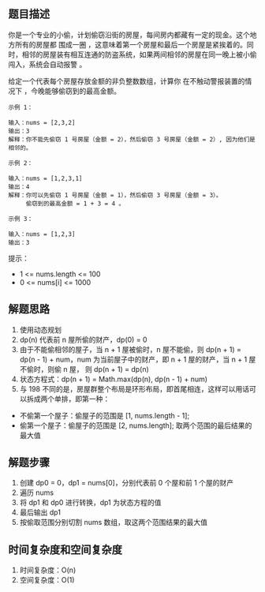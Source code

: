 ## 题目描述

你是一个专业的小偷，计划偷窃沿街的房屋，每间房内都藏有一定的现金。这个地方所有的房屋都 围成一圈 ，这意味着第一个房屋和最后一个房屋是紧挨着的。同时，相邻的房屋装有相互连通的防盗系统，如果两间相邻的房屋在同一晚上被小偷闯入，系统会自动报警 。

给定一个代表每个房屋存放金额的非负整数数组，计算你 在不触动警报装置的情况下 ，今晚能够偷窃到的最高金额。

```
示例 1：

输入：nums = [2,3,2]
输出：3
解释：你不能先偷窃 1 号房屋（金额 = 2），然后偷窃 3 号房屋（金额 = 2）, 因为他们是相邻的。
```
```
示例 2：

输入：nums = [1,2,3,1]
输出：4
解释：你可以先偷窃 1 号房屋（金额 = 1），然后偷窃 3 号房屋（金额 = 3）。
     偷窃到的最高金额 = 1 + 3 = 4 。
```
```
示例 3：

输入：nums = [1,2,3]
输出：3
```

提示：

+ 1 <= nums.length <= 100
+ 0 <= nums[i] <= 1000

## 解题思路

1. 使用动态规划
2. dp(n) 代表前 n 屋所偷的财产，dp(0) = 0
3. 由于不能偷相邻的屋子，当 n + 1 屋被偷时，n 屋不能偷，则 dp(n + 1) = dp(n - 1) + num，num 为当前屋子中的财产，即 n + 1 屋的财产，当 n + 1 屋不偷时，则偷 n 屋， 则 dp(n + 1) = dp(n)
4. 状态方程式：dp(n + 1) = Math.max(dp(n), dp(n - 1) + num)
5. 与 198 不同的是，房屋群整个布局是环形布局，即首尾相连，这样可以用话可以拆成两个单排，即第一种：
+ 不偷第一个屋子：偷屋子的范围是 [1, nums.length - 1];
+ 偷第一个屋子：偷屋子的范围是 [2, nums.length];
取两个范围的最后结果的最大值

## 解题步骤

1. 创建 dp0 = 0，dp1 = nums[0]，分别代表前 0 个屋和前 1 个屋的财产
2. 遍历 nums
3. 将 dp1 和 dp0 进行转换，dp1 为状态方程的值
4. 最后输出 dp1
5. 按偷取范围分别切割 nums 数组，取这两个范围结果的最大值

## 时间复杂度和空间复杂度

1. 时间复杂度：O(n)
2. 空间复杂度：O(1)
